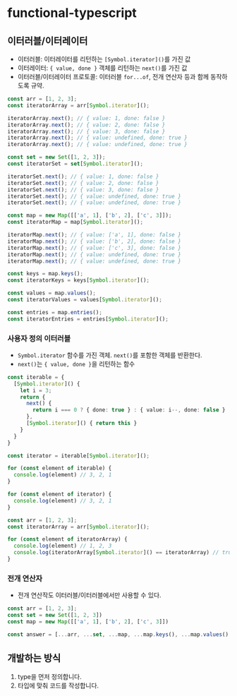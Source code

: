 # functional-typescript

## 이터러블/이터레이터
- 이터러블: 이터레이터를 리턴하는 `[Symbol.iterator]()`를 가진 값
- 이터레이터: `{ value, done }` 객체를 리턴하는 `next()`를 가진 값
- 이터러블/이터레이터 프로토콜: 이터러블 `for...of`, 전개 연산자 등과 함께 동작하도록 규약.

```js
const arr = [1, 2, 3];
const iteratorArray = arr[Symbol.iterator]();

iteratorArray.next(); // { value: 1, done: false }
iteratorArray.next(); // { value: 2, done: false }
iteratorArray.next(); // { value: 3, done: false }
iteratorArray.next(); // { value: undefined, done: true }
iteratorArray.next(); // { value: undefined, done: true }

const set = new Set([1, 2, 3]);
const iteratorSet = set[Symbol.iterator]();

iteratorSet.next(); // { value: 1, done: false }
iteratorSet.next(); // { value: 2, done: false }
iteratorSet.next(); // { value: 3, done: false }
iteratorSet.next(); // { value: undefined, done: true }
iteratorSet.next(); // { value: undefined, done: true }

const map = new Map([['a', 1], ['b', 2], ['c', 3]]);
const iteratorMap = map[Symbol.iterator]();

iteratorMap.next(); // { value: ['a', 1], done: false }
iteratorMap.next(); // { value: ['b', 2], done: false }
iteratorMap.next(); // { value: ['c', 3], done: false }
iteratorMap.next(); // { value: undefined, done: true }
iteratorMap.next(); // { value: undefined, done: true }

const keys = map.keys();
const iteratorKeys = keys[Symbol.iterator]();

const values = map.values();
const iteratorValues = values[Symbol.iterator]();

const entries = map.entries();
const iteratorEntries = entries[Symbol.iterator]();
```

### 사용자 정의 이터러블
- `Symbol.iterator` 함수를 가진 객체. `next()`를 포함한 객체를 반환한다.
- `next()`는 `{ value, done }`을 리턴하는 함수

```ts
const iterable = {
  [Symbol.iterator]() {
    let i = 3;
    return {
      next() {
        return i === 0 ? { done: true } : { value: i--, done: false }
      },
      [Symbol.iterator]() { return this }
    }
  }
}

const iterator = iterable[Symbol.iterator]();

for (const element of iterable) {
  console.log(element) // 3, 2, 1
}

for (const element of iterator) {
  console.log(element) // 3, 2, 1
}

const arr = [1, 2, 3];
const iteratorArray = arr[Symbol.iterator]();

for (const element of iteratorArray) {
  console.log(element) // 1, 2, 3
  console.log(iteratorArray[Symbol.iterator]() == iteratorArray) // true
}
```

### 전개 연산자
- 전개 연산작도 이터러블/이터러블에서만 사용할 수 있다.

```ts
const arr = [1, 2, 3];
const set = new Set([1, 2, 3])
const map = new Map([['a', 1], ['b', 2], ['c', 3]])

const answer = [...arr, ...set, ...map, ...map.keys(), ...map.values(), ...map.entries()]
```

## 개발하는 방식
1. type을 먼저 정의합니다.
2. 타입에 맞춰 코드를 작성합니다.

